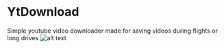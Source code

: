 # YtDownload
Simple youtube video downloader made for saving videos during flights or long drives
![alt text](https://github.com/ericheose/YtDownload/images/blob/main/image.jpg?raw=true)

